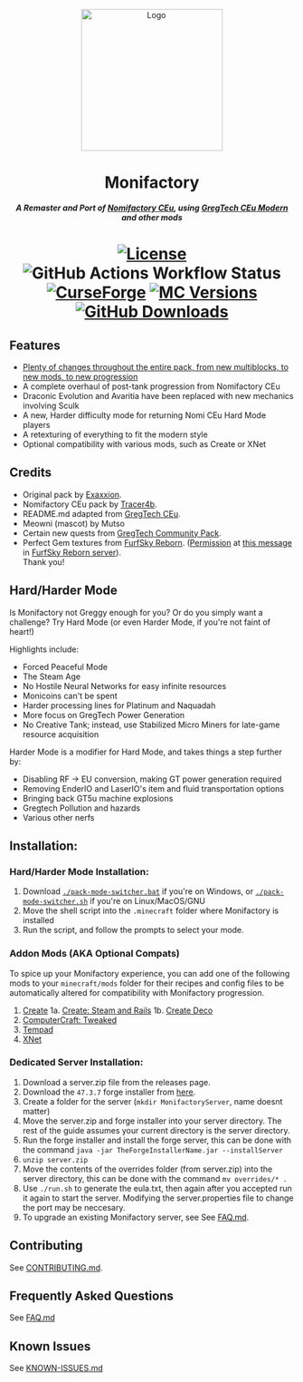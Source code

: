 <p align="center"><img src="https://github.com/ThePansmith/Monifactory/assets/70342772/4ac1d5e7-0610-4f44-bfed-b3b2022eecc0" height="250" alt="Logo"></p>
<h1 align="center">Monifactory</h1>
<p align="center"><b><i>A Remaster and Port of <a href="https://github.com/Nomi-CEu/Nomi-CEu"> Nomifactory CEu</a>, using <a href="https://github.com/GregTechCEu/GregTech-Modern"> GregTech CEu Modern</a> and other mods</i></b></p>
<h1 align="center">
    <a href="https://github.com/ThePansmith/Monifactory/blob/main/LICENSE.md"><img src="https://img.shields.io/github/license/Nomi-CEu/Nomi-CEu?style=for-the-badge&logo=github" alt="License"></a>
    <img src="https://img.shields.io/github/actions/workflow/status/ThePansmith/Monifactory/build_pr.yml?branch=main&style=for-the-badge&label=Dev%20Build" alt="GitHub Actions Workflow Status">
    <!-- <a href="https://discord.com/invite/zwQzqP8b6q"><img src="https://img.shields.io/discord/927050775073534012?style=for-the-badge&logo=discord&color=5865F2&labelColor=grey&label=+" alt="Discord"></a> -->
    <br>
    <a href="https://www.curseforge.com/minecraft/modpacks/Monifactory"><img src="https://cf.way2muchnoise.eu/monifactory.svg?badge_style=for_the_badge" alt="CurseForge"></a>
    <a href="https://www.curseforge.com/minecraft/modpacks/Monifactory"><img src="https://cf.way2muchnoise.eu/versions/For%20MC_Monifactory_all.svg?badge_style=for_the_badge" alt="MC Versions"></a>
    <a href="https://github.com/ThePansmith/Monifactory/releases"><img src="https://img.shields.io/github/downloads/ThePansmith/Monifactory/total?style=for-the-badge&labelColor=grey&logo=github&label=+" alt="GitHub Downloads"></a>
</h1>

## Features
- [Plenty of changes throughout the entire pack, from new multiblocks, to new mods, to new progression](CHANGELOG.md)
- A complete overhaul of post-tank progression from Nomifactory CEu
- Draconic Evolution and Avaritia have been replaced with new mechanics involving Sculk
- A new, Harder difficulty mode for returning Nomi CEu Hard Mode players
- A retexturing of everything to fit the modern style
- Optional compatibility with various mods, such as Create or XNet

## Credits
- Original pack by [Exaxxion](https://github.com/Exaxxion).
- Nomifactory CEu pack by [Tracer4b](https://github.com/tracer4b).  
- README.md adapted from [GregTech CEu](https://github.com/GregTechCEu/GregTech).  
- Meowni (mascot) by Mutso  
- Certain new quests from [GregTech Community Pack](https://github.com/GregTechCEu/GregTech-Community-Pack).  
- Perfect Gem textures from [FurfSky Reborn](http://furfsky.net/). ([Permission](https://ibb.co/bBpksq0) at [this message](https://discord.com/channels/771187253937438762/774353150278369351/938438074503942184) in [FurfSky Reborn server](https://discord.gg/fsr)).  
Thank you!

## Hard/Harder Mode
Is Monifactory not Greggy enough for you? Or do you simply want a challenge? Try Hard Mode (or even Harder Mode, if you're not faint of heart!)

Highlights include:

- Forced Peaceful Mode
- The Steam Age
- No Hostile Neural Networks for easy infinite resources
- Monicoins can't be spent
- Harder processing lines for Platinum and Naquadah
- More focus on GregTech Power Generation
- No Creative Tank; instead, use Stabilized Micro Miners for late-game resource acquisition

Harder Mode is a modifier for Hard Mode, and takes things a step further by:

- Disabling RF -> EU conversion, making GT power generation required
- Removing EnderIO and LaserIO's item and fluid transportation options
- Bringing back GT5u machine explosions
- Gregtech Pollution and hazards
- Various other nerfs

## Installation:

### Hard/Harder Mode Installation:
1. Download [``./pack-mode-switcher.bat``](https://github.com/ThePansmith/Monifactory/blob/main/pack-mode-switcher.bat) if you're on Windows, or [``./pack-mode-switcher.sh``](https://github.com/ThePansmith/Monifactory/blob/main/pack-mode-switcher.sh) if you're on Linux/MacOS/GNU
2. Move the shell script into the ``.minecraft`` folder where Monifactory is installed
2. Run the script, and follow the prompts to select your mode.

### Addon Mods (AKA Optional Compats)
To spice up your Monifactory experience, you can add one of the following mods to your ``minecraft/mods`` folder for their recipes and config files to be automatically altered for compatibility with Monifactory progression.
1. [Create](https://www.curseforge.com/minecraft/mc-mods/create)
    1a. [Create: Steam and Rails](https://www.curseforge.com/minecraft/mc-mods/create-steam-n-rails)
    1b. [Create Deco](https://www.curseforge.com/minecraft/mc-mods/create-deco)
2. [ComputerCraft: Tweaked](https://www.curseforge.com/minecraft/mc-mods/cc-tweaked)
3. [Tempad](https://www.curseforge.com/minecraft/mc-mods/tempad)
4. [XNet](https://www.curseforge.com/minecraft/mc-mods/xnet)

### Dedicated Server Installation:
1. Download a server.zip file from the releases page.
2. Download the ``47.3.7`` forge installer from [here](https://files.minecraftforge.net/net/minecraftforge/forge/index_1.20.1.html).
3. Create a folder for the server (``mkdir MonifactoryServer``, name doesnt matter)
4. Move the server.zip and forge installer into your server directory. The rest of the guide assumes your current directory is the server directory.
5. Run the forge installer and install the forge server, this can be done with the command ``java -jar TheForgeInstallerName.jar --installServer``
6. ``unzip server.zip``
7. Move the contents of the overrides folder (from server.zip) into the server directory, this can be done with the command ``mv overrides/* .``
8. Use ``./run.sh`` to generate the eula.txt, then again after you accepted run it again to start the server. Modifying the server.properties file to change the port may be neccesary.
9. To upgrade an existing Monifactory server, see See [FAQ.md](FAQ.md).

## Contributing

See [CONTRIBUTING.md](CONTRIBUTING.md).

## Frequently Asked Questions

See [FAQ.md](FAQ.md)

## Known Issues

See [KNOWN-ISSUES.md](KNOWN-ISSUES.md)
